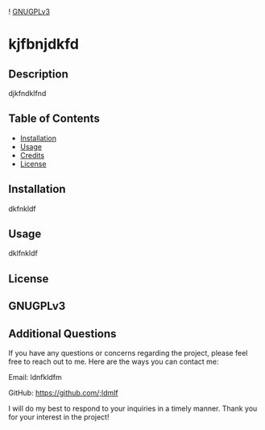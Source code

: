 
! [GNUGPLv3](https://img.shields.io/badge/License-Renjith-Green)
# kjfbnjdkfd

## Description
djkfndklfnd

## Table of Contents

- [Installation](#installation) 
- [Usage](#usage)
- [Credits](#credits)
- [License](#license)

## Installation

dkfnkldf
## Usage

dklfnkldf


## License

GNUGPLv3
---

## Additional Questions

If you have any questions or concerns regarding the project, please feel free to reach out to me. Here are the ways you can contact me:

Email: ldnfkldfm

GitHub: https://github.com/;ldmlf

I will do my best to respond to your inquiries in a timely manner. Thank you for your interest in the project!

